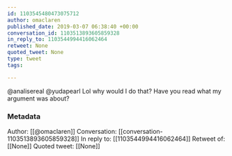 ```yaml
---
id: 1103545480473075712
author: omaclaren
published_date: 2019-03-07 06:38:40 +00:00
conversation_id: 1103513893605859328
in_reply_to: 1103544994416062464
retweet: None
quoted_tweet: None
type: tweet
tags:

---
```


@analisereal @yudapearl Lol why would I do that? Have you read what my argument was about?

### Metadata

Author: [[@omaclaren]]
Conversation: [[conversation-1103513893605859328]]
In reply to: [[1103544994416062464]]
Retweet of: [[None]]
Quoted tweet: [[None]]
